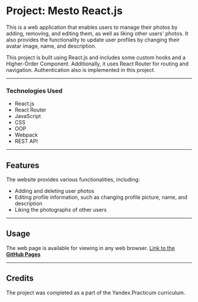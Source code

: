 # Project: Mesto React.js

This is a web application that enables users to manage their photos by adding, removing, and editing them, as well as liking other users' photos. It also provides the functionality to update user profiles by changing their avatar image, name, and description. 

This project is built using React.js and includes some custom hooks and a Higher-Order Component. Additionally, it uses React Router for routing and navigation. Authentication also is implemented in this project. 

---

### Technologies Used

* React.js
* React Router
* JavaScript
* CSS
* OOP
* Webpack
* REST API

---

## Features

The website provides various functionalities, including:
* Adding and deleting user photos
* Editing profile information, such as changing profile picture, name, and description
* Liking the photographs of other users

---

## Usage

The web page is available for viewing in any web browser.
[Link to the **GitHub Pages**](https://bababum95.github.io/react-mesto-auth/) 

---

## Credits

The project was completed as a part of the Yandex.Practicum curriculum.